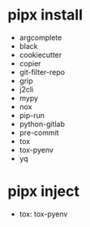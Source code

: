 # pipx install
- argcomplete
- black
- cookiecutter
- copier
- git-filter-repo
- grip
- j2cli
- mypy
- nox
- pip-run
- python-gitlab
- pre-commit
- tox
- tox-pyenv
- yq

# pipx inject
- tox: tox-pyenv
